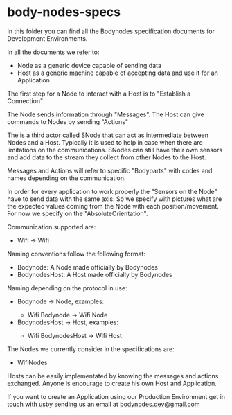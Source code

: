 # body-nodes-specs
In this folder you can find all the Bodynodes specification documents for Development Environments.

In all the documents we refer to:
- Node as a generic device capable of sending data
- Host as a generic machine capable of accepting data and use it for an Application

The first step for a Node to interact with a Host is to "Establish a Connection"

The Node sends information through "Messages".
The Host can give commands to Nodes by sending "Actions"

The is a third actor called SNode that can act as intermediate between Nodes and a Host.
Typically it is used to help in case when there are limitations on the communications.
SNodes can still have their own sensors and add data to the stream they collect from other Nodes to the Host.

Messages and Actions will refer to specific "Bodyparts" with codes and names depending on the communication.

In order for every application to work properly the "Sensors on the Node" have to send data with the same axis.
So we specify with pictures what are the expected values coming from the Node with each position/movement.
For now we specify on the "AbsoluteOrientation".

Communication supported are:
- Wifi -> Wifi

Naming conventions follow the following format:
- Bodynode: A Node made officially by Bodynodes
- BodynodesHost: A Host made officially by Bodynodes

Naming depending on the protocol in use:
- <protocol> Bodynode -> <protocol> Node, examples:
  - Wifi Bodynode -> Wifi Node
- <protocol> BodynodesHost -> <protocol> Host, examples:
  - Wifi BodynodesHost   -> Wifi Host


The Nodes we currently consider in the specifications are:
- WifiNodes

Hosts can be easily implementated by knowing the messages and actions exchanged. Anyone is encourage to create his own Host and Application. 

If you want to create an Application using our Production Environment get in touch with usby sending us an email at bodynodes.dev@gmail.com
